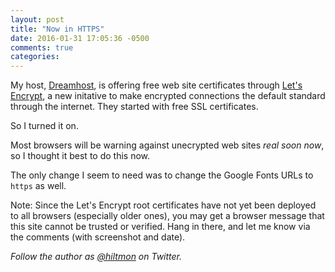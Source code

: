 ```yaml
---
layout: post
title: "Now in HTTPS"
date: 2016-01-31 17:05:36 -0500
comments: true
categories: 
---
```


My host, [Dreamhost](https://www.dreamhost.com/), is offering free web site certificates through [Let's Encrypt](https://letsencrypt.org), a new initative to make encrypted connections the default standard through the internet. They started with free SSL certificates.

So I turned it on.

Most browsers will be warning against unecrypted web sites *real soon now*, so I thought it best to do this now. 

The only change I seem to need was to change the Google Fonts URLs to `https` as well.

<span class="light">Note: Since the Let's Encrypt root certificates have not yet been deployed to all browsers (especially older ones), you may get a browser message that this site cannot be trusted or verified. Hang in there, and let me know via the comments (with screenshot and date).</span>

*Follow the author as [@hiltmon](http://twitter.com/hiltmon) on Twitter.*
